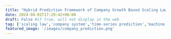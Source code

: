 ```yaml
---
title: "Hybrid Prediction Framework of Company Growth Based Scaling Law and Neural Network"
date: 2024-04-01T17:29:42+08:00
draft: False #if true, will not display in the web
tag: ['scaling law','company system','time-series prediction','machine learning']
featured_image: '/images/company_prediction.png'
---
```


